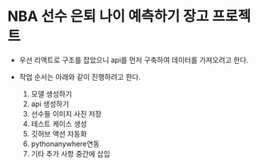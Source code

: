# NBA 선수 은퇴 나이 예측하기 장고 프로젝트

- 우선 리액트로 구조를 잡았으니 api를 먼저 구축하여 데이터를 가져오려고 한다.

- 작업 순서는 아래와 같이 진행하려고 한다.

  1. 모델 생성하기
  2. api 생성하기
  3. 선수들 이미지 사진 저장
  4. 테스트 케이스 생성
  5. 깃허브 액션 자동화
  6. pythonanywhere연동
  7. 기타 추가 사항 중간에 삽입

  